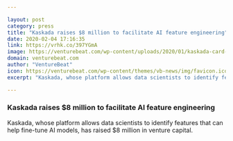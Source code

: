 ```yaml
---

layout: post
category: press
title: "Kaskada raises $8 million to facilitate AI feature engineering"
date: 2020-02-04 17:16:35
link: https://vrhk.co/397YGmA
image: https://venturebeat.com/wp-content/uploads/2020/01/kaskada-card-image.png?w=1200&strip=all
domain: venturebeat.com
author: "VentureBeat"
icon: https://venturebeat.com/wp-content/themes/vb-news/img/favicon.ico
excerpt: "Kaskada, whose platform allows data scientists to identify features that can help fine-tune AI models, has raised $8 million in venture capital."

---
```


### Kaskada raises $8 million to facilitate AI feature engineering

Kaskada, whose platform allows data scientists to identify features that can help fine-tune AI models, has raised $8 million in venture capital.